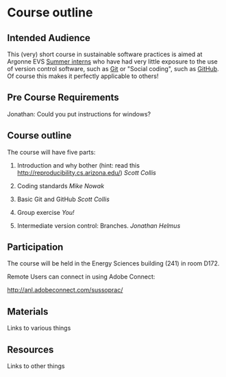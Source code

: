 Course outline
====================

Intended Audience
---------------------
This (very) short course in sustainable software practices is aimed at Argonne
EVS [Summer interns](http://www.dep.anl.gov/p_undergrad/summer.htm "Intern page")
who have had very little exposure to the use of version control software,
 such as [Git](http://git-scm.com/) or "Social coding", such as
[GitHub](https://github.com/). Of course this makes it perfectly applicable
to others!

Pre Course Requirements
---------------------
Jonathan: Could you put instructions for windows?

Course outline
---------------------
The course will have five parts:

1) Introduction and why bother
(hint: read this http://reproducibility.cs.arizona.edu/)
*Scott Collis*

2) Coding standards *Mike Nowak*

3) Basic Git and GitHub *Scott Collis*

4) Group exercise *You!*

5) Intermediate version control: Branches. *Jonathan Helmus*


Participation
---------------------

The course will be held in the Energy Sciences building (241)
in room D172.

Remote Users can connect in using Adobe Connect:

http://anl.adobeconnect.com/sussoprac/

Materials
---------------------
Links to various things

Resources
---------------------
Links to other things
